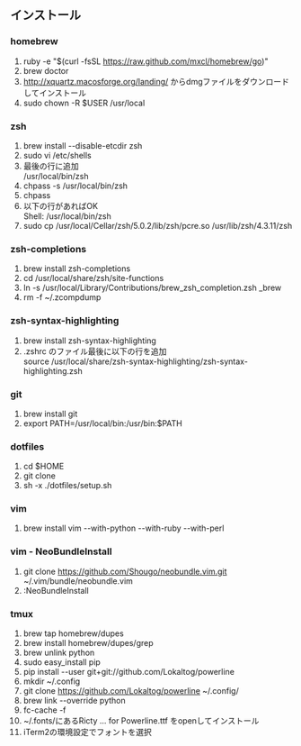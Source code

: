 ## インストール
### homebrew
1. ruby -e "$(curl -fsSL https://raw.github.com/mxcl/homebrew/go)"
1. brew doctor
1. http://xquartz.macosforge.org/landing/ からdmgファイルをダウンロードしてインストール
1. sudo chown -R $USER /usr/local

### zsh
1. brew install --disable-etcdir zsh
1. sudo vi /etc/shells
1. 最後の行に追加  
   /usr/local/bin/zsh
1. chpass -s /usr/local/bin/zsh
1. chpass
1. 以下の行があればOK  
   Shell: /usr/local/bin/zsh
1. sudo cp /usr/local/Cellar/zsh/5.0.2/lib/zsh/pcre.so /usr/lib/zsh/4.3.11/zsh

### zsh-completions
1. brew install zsh-completions
1. cd /usr/local/share/zsh/site-functions
1. ln -s /usr/local/Library/Contributions/brew_zsh_completion.zsh _brew
1. rm -f ~/.zcompdump

### zsh-syntax-highlighting
1. brew install zsh-syntax-highlighting
1. .zshrc のファイル最後に以下の行を追加  
   source /usr/local/share/zsh-syntax-highlighting/zsh-syntax-highlighting.zsh

### git
1. brew install git
1. export PATH=/usr/local/bin:/usr/bin:$PATH

### dotfiles
1. cd $HOME
1. git clone
1. sh -x ./dotfiles/setup.sh

### vim
1. brew install vim --with-python --with-ruby --with-perl

### vim - NeoBundleInstall
1. git clone https://github.com/Shougo/neobundle.vim.git ~/.vim/bundle/neobundle.vim
1. :NeoBundleInstall

### tmux 
1. brew tap homebrew/dupes
1. brew install homebrew/dupes/grep
1. brew unlink python
1. sudo easy_install pip
1. pip install --user git+git://github.com/Lokaltog/powerline
1. mkdir ~/.config
1. git clone https://github.com/Lokaltog/powerline ~/.config/
1. brew link --override python
1. fc-cache -f
1. ~/.fonts/にあるRicty ... for Powerline.ttf をopenしてインストール
1. iTerm2の環境設定でフォントを選択


